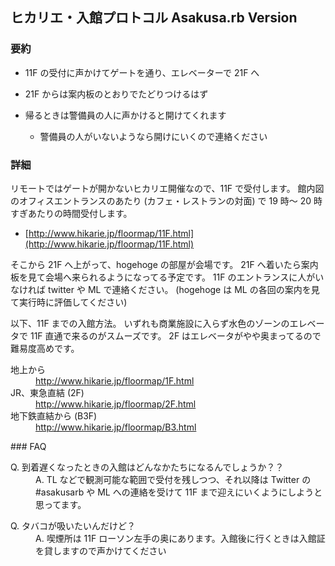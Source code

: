 ## ヒカリエ・入館プロトコル Asakusa.rb Version

### 要約

- 11F の受付に声かけてゲートを通り、エレベーターで 21F へ
- 21F からは案内板のとおりでたどりつけるはず
- 帰るときは警備員の人に声かけると開けてくれます

  - 警備員の人がいないようなら開けにいくので連絡ください

### 詳細

リモートではゲートが開かないヒカリエ開催なので、11F で受付します。 館内図のオフィスエントランスのあたり (カフェ・レストランの対面) で 19 時～ 20 時すぎあたりの時間受付します。

- [http://www.hikarie.jp/floormap/11F.html](http://www.hikarie.jp/floormap/11F.html)

そこから 21F へ上がって、hogehoge の部屋が会場です。 21F へ着いたら案内板を見て会場へ来られるようになってる予定です。 11F のエントランスに人がいなければ twitter や ML で連絡ください。 (hogehoge は ML の各回の案内を見て実行時に評価してください)

以下、11F までの入館方法。 いずれも商業施設に入らず水色のゾーンのエレベータで 11F 直通で来るのがスムーズです。 2F はエレベータがやや奥まってるので難易度高めです。

<dl>
<dt>地上から</dt>
<dd><a href="http://www.hikarie.jp/floormap/1F.html">http://www.hikarie.jp/floormap/1F.html</a></dd>
<dt>JR、東急直結 (2F)</dt>
<dd><a href="http://www.hikarie.jp/floormap/2F.html">http://www.hikarie.jp/floormap/2F.html</a></dd>
<dt>地下鉄直結から (B3F)</dt>
<dd><a href="http://www.hikarie.jp/floormap/B3.html">http://www.hikarie.jp/floormap/B3.html</a></dd>
</dl>
### FAQ
<dl>
<dt>Q. 到着遅くなったときの入館はどんなかたちになるんでしょうか？？</dt>
<dd>A. TL などで観測可能な範囲で受付を残しつつ、それ以降は Twitter の #asakusarb や ML への連絡を受けて 11F まで迎えにいくようにしようと思ってます。</dd>
</dl><dl>
<dt>Q. タバコが吸いたいんだけど？</dt>
<dd>A. 喫煙所は 11F ローソン左手の奥にあります。入館後に行くときは入館証を貸しますので声かけてください</dd>
</dl>
